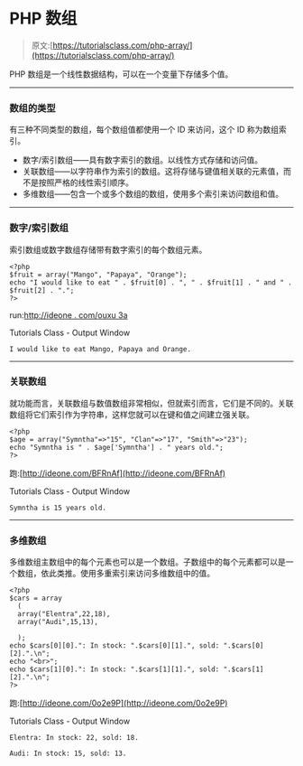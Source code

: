 # PHP 数组

> 原文:[https://tutorialsclass.com/php-array/](https://tutorialsclass.com/php-array/)

PHP 数组是一个线性数据结构，可以在一个变量下存储多个值。

* * *

### 数组的类型

有三种不同类型的数组，每个数组值都使用一个 ID 来访问，这个 ID 称为数组索引。

*   数字/索引数组——具有数字索引的数组。以线性方式存储和访问值。
*   关联数组——以字符串作为索引的数组。这将存储与键值相关联的元素值，而不是按照严格的线性索引顺序。
*   多维数组——包含一个或多个数组的数组，使用多个索引来访问数组和值。

* * *

### 数字/索引数组

索引数组或数字数组存储带有数字索引的每个数组元素。

```
<?php
$fruit = array("Mango", "Papaya", "Orange");
echo "I would like to eat " . $fruit[0] . ", " . $fruit[1] . " and " . $fruit[2] . "."; 
?>
```

run:[http://ideone . com/ouxu 3a](http://ideone.com/OuXU3A)

Tutorials Class - Output Window

```
I would like to eat Mango, Papaya and Orange.
```

* * *

### 关联数组

就功能而言，关联数组与数值数组非常相似，但就索引而言，它们是不同的。关联数组将它们索引作为字符串，这样您就可以在键和值之间建立强关联。

```
<?php
$age = array("Symntha"=>"15", "Clan"=>"17", "Smith"=>"23");
echo "Symntha is " . $age['Symntha'] . " years old.";
?>
```

跑:[http://ideone.com/BFRnAf](http://ideone.com/BFRnAf)

Tutorials Class - Output Window

```
Symntha is 15 years old.
```

* * *

### 多维数组

多维数组主数组中的每个元素也可以是一个数组。子数组中的每个元素都可以是一个数组，依此类推。使用多重索引来访问多维数组中的值。

```
<?php
$cars = array
  (
  array("Elentra",22,18),
  array("Audi",15,13),

  );
echo $cars[0][0].": In stock: ".$cars[0][1].", sold: ".$cars[0][2].".\n";
echo "<br>";
echo $cars[1][0].": In stock: ".$cars[1][1].", sold: ".$cars[1][2].".\n";
?>
```

跑:[http://ideone.com/0o2e9P](http://ideone.com/0o2e9P)

Tutorials Class - Output Window

```
Elentra: In stock: 22, sold: 18.

Audi: In stock: 15, sold: 13.
```